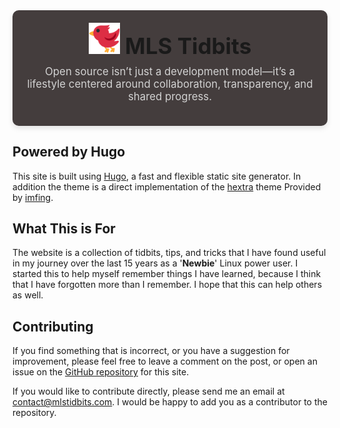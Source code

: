 <div
    align="center"
    style="
      background-color: rgba(68, 61, 61, 1);
      padding: 20px;
      border-radius: 10px;
      box-shadow: 0 4px 8px rgba(0, 0, 0, 0.1);"
>
  <a href="https://mlstidbits.com" style="text-decoration: none;">
    <h1 style="font-size: 2.5em; margin: 0;">
        <img src="static/images/logo.svg" alt="Logo" style="width: 50px; height: auto;" />
        MLS Tidbits
    </h1>
  </a>

  <p style="color: rgb(210, 210, 210); font-size: 1.2em; margin-top: 10px;">
  Open source isn’t just a development model—it’s a lifestyle centered around collaboration, transparency, and shared progress.
  </p>
</div>

## Powered by Hugo

This site is built using [Hugo](https://gohugo.io/), a fast and flexible static site generator. In addition the theme is a direct implementation of the [hextra](https://github.com/imfing/hextra) theme Provided by [imfing](https://github.com/imfing).

## What This is For

The website is a collection of tidbits, tips, and tricks that I have found useful in my journey over the last 15 years as a '**Newbie**' Linux power user. I started this to help myself remember things I have learned, because I think that I have forgotten more than I remember. I hope that this can help others as well.

## Contributing

If you find something that is incorrect, or you have a suggestion for improvement, please feel free to leave a comment on the post, or open an issue on the [GitHub repository](https://github.com/MLSTidbits/website/issues) for this site.

If you would like to contribute directly, please send me an email at contact@mlstidbits.com. I would be happy to add you as a contributor to the repository.
